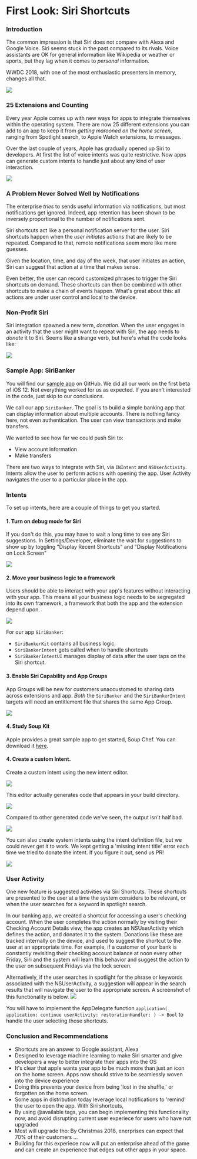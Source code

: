 

# First Look: Siri Shortcuts

### Introduction

The common impression is that Siri does not compare with Alexa and Google Voice.  Siri seems stuck in the past compared to its rivals.  Voice assistants are OK for general information like Wikipedia or weather or sports, but they lag when it comes to *personal* information.  

WWDC 2018, with one of the most enthusiastic presenters in memory, changes all that.

![](blogImages/1.presentation.jpeg)

### 25 Extensions and Counting

Every year Apple comes up with new ways for apps to integrate themselves within the operating system.  There are now 25 different extensions you can add to an app to keep it from *getting marooned on the home screen*, ranging from Spotlight search, to Apple Watch extensions, to messages.  

Over the last couple of years, Apple has gradually opened up Siri to developers.  At first the list of voice intents was quite restrictive.  Now apps can generate custom intents to handle just about any kind of user interaction.

![](blogImages/AddingExtension.jpeg)

### A Problem Never Solved Well by Notifications

The enterprise *tries* to sends useful information via notifications, but most notifications get ignored.  Indeed, app retention has been shown to be inversely proportional to the number of notifications sent.

Siri shortcuts act like a personal notification server for the user.  Siri shortcuts happen when the *user initiates*  actions that are likely to be repeated.  Compared to that, remote notifications seem more like mere guesses.

Given the location, time, and day of the week, that user initiates an action, Siri can suggest that action at a time that makes sense.

Even better, the user can record customized phrases to trigger the Siri shortcuts on demand.  These shortcuts can then be combined with other shortcuts to make a chain of events happen.  What's great about this: all actions are under user control and local to the device.  

### Non-Profit Siri

Siri integration spawned a new term, *donation*.  When the user engages in an activity that the user might want to repeat with Siri, the app needs to *donate* it to Siri.  Seems like a strange verb, but here's what the code looks like:

![](blogImages/donate.jpeg)


### Sample App: SiriBanker

You will find our [sample app](https://github.com/CapTechMobile/SiriBanker) on GitHub.  We did all our work on the first beta of iOS 12.  Not everything worked for us as expected.  If you aren't interested in the code, just skip to our conclusions.  

We call our app `SiriBanker`.  The goal is to build a simple banking app that can display information about multiple accounts.  There is nothing fancy here, not even authentication.  The user can view transactions and make transfers.

We wanted to see how far we could push Siri to:

* View account information
* Make transfers

There are two ways to integrate with Siri, via `INIntent` and `NSUserActivity`.  Intents allow the user to perform actions with opening the app.  User Activity navigates the user to a particular place in the app.  


### Intents

To set up intents, here are a couple of things to get you started.

#### 1. Turn on debug mode for Siri

If you don't do this, you may have to wait a long time to see any Siri suggestions.  In Settings/Developer, eliminate the wait for suggestions to show up by toggling "Display Recent Shortcuts" and "Display Notifications on Lock Screen"

![](blogImages/debugShortcuts.jpeg)

#### 2. Move your business logic to a framework

Users should be able to interact with your app's features without interacting with your app.  This means all your business logic needs to be segregated into its own framework, a framework that both the app and the extension depend upon.  

![](blogImages/targets.jpeg)

For our app `SiriBanker`:

* ``SiriBankerKit`` contains all business logic.  
* `SiriBankerIntent` gets called when to handle shortcuts
* `SiriBankerIntentUI` manages display of data after the user taps on the Siri shortcut.  

#### 3. Enable Siri Capability and App Groups

App Groups will be new for customers unaccustomed to sharing data across extensions and app.  *Both* the `SiriBanker` and the `SiriBankerIntent` targets will need an entitlement file that shares the same App Group.

![](blogImages/appgroup.jpeg)

#### 4. Study Soup Kit

Apple provides a great sample app to get started, Soup Chef.  You can download it [here](https://docs-assets.developer.apple.com/published/b2d1b84aff/AcceleratingAppInteractionsWithShortcuts.zip).  

#### 4. Create a custom Intent.

Create a custom intent using the new intent editor.  

![](blogImages/customintent.jpg)

This editor actually generates code that appears in your build directory.

![](blogImages/wheresaved.jpeg)

Compared to other generated code we've seen, the output isn't half bad.

![](blogImages/generatedCode.jpeg)

You can also create system intents using the intent definition file, but we could never get it to work.  We kept getting a 'missing intent title' error each time we tried to donate the intent.  If you figure it out, send us PR!

![](blogImages/intentTitleEmpty.jpeg)


### User Activity

One new feature is suggested activities via Siri Shortcuts. 
These shortcuts are presented to the user at a time the system considers to be relevant, or when the user searches for a keyword in spotlight search.

In our banking app, we created a shortcut for accessing a user's checking account. When the user completes the action normally by visiting their Checking Account Details view, the app 
creates an NSUserActivity which defines the action, and donates it to the system. Donations like these are tracked internally on the device, and used to suggest the shortcut to the user at an appropriate time.
For example, if a customer of your bank is constantly revisiting their checking account balance at noon every other Friday, Siri and the system will learn this behavior and suggest the action to the user on subsequent Fridays via the lock screen.

Alternatively, if the user searches in spotlight for the phrase or keywords associated with the NSUserActivity, a suggestion will appear in the search results that will navigate the user to the appropriate screen. A screenshot of this functionality is below.
![](blogImages/checkingSpotlightSuggestion.png)

You will have to implement the AppDelegate function `application(_ application: continue userActivity: restorationHandler: ) -> Bool` to handle the user selecting those shortcuts.


### Conclusion and Recommendations


- Shortcuts are an answer to Google assistant, Alexa
- Designed to leverage machine learning to make Siri smarter and give developers a way to better integrate their apps into the OS
- It's clear that apple wants your app to be much more than just an icon on the home screen. Apps now should strive to be seamlessly woven into the device experience
- Doing this prevents your device from being 'lost in the shuffle,' or forgotten on the home screen.
- Some apps in distribution today leverage local notifications to 'remind' the user to open the app. With Siri shortcuts,
- By using @available tags, you can begin implementing this functionality now, and avoid disrupting current user experiece for users who have not upgraded
- Most will upgrade tho: By Christmas 2018, enerprises can expect that 70% of their customers ...
- Building for this experiece now will put an enterprise ahead of the game and can create an experience that edges out other apps in your space.



